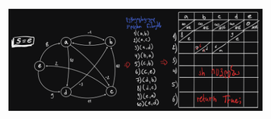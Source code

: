 ![belman-ford](https://raw.githubusercontent.com/Nikoloz-code/algoritmebis_ageba/refs/heads/main/finals/Belman_Ford.png)
